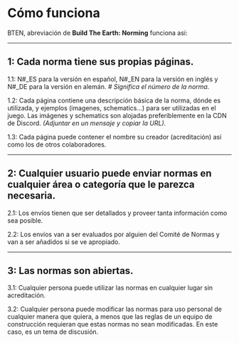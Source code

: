 # Cómo funciona
BTEN, abreviación de **Build The Earth: Norming** funciona así:

***

## 1: Cada norma tiene sus propias páginas.    

1.1: N#_ES para la versión en español, N#_EN para la versión en inglés y N#_DE para la versión en alemán. *# Significa el número de la norma.*

1.2: Cada página contiene una descripción básica de la norma, dónde es utilizada, y ejemplos (imagenes, schematics...) para ser utilizadas en el juego. Las imágenes y schematics son alojadas preferiblemente en la CDN de Discord. *(Adjuntar en un mensaje y copiar la URL).*

1.3: Cada página puede contener el nombre su creador (acreditación) así como los de otros colaboradores.

***

## 2: Cualquier usuario puede enviar normas en cualquier área o categoría que le parezca necesaria.

2.1: Los envíos tienen que ser detallados y proveer tanta información como sea posible.

2.2: Los envíos van a ser evaluados por alguien del Comité de Normas y van a ser añadidos si se ve apropiado.

***

## 3: Las normas son abiertas.

3.1: Cualquier persona puede utilizar las normas en cualquier lugar sin acreditación.

3.2: Cualquier persona puede modificar las normas para uso personal de cualquier manera que quiera, a menos que las reglas de un equipo de construcción requieran que estas normas no sean modificadas. En este caso, es un tema de discusión.